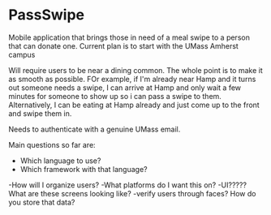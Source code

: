 # PassSwipe
Mobile application that brings those in need of a meal swipe to a person that can donate one. Current plan is to start with the UMass Amherst campus


Will require users to be near a dining common. The whole point is to make it as smooth as possible. FOr example, if I'm already near Hamp and it turns out someone needs a swipe, I can arrive at Hamp and only wait a few minutes for someone to show up so i can pass a swipe to them. Alternatively, I can be eating at Hamp already and just come up to the front and swipe them in.

Needs to authenticate with a genuine UMass email.


Main questions so far are:
  - Which language to use?
  - Which framework with that language?
  
  -How will I organize users?
  -What platforms do I want this on?
  -UI????? What are these screens looking like?
  -verify users through faces? How do you store that data? 
